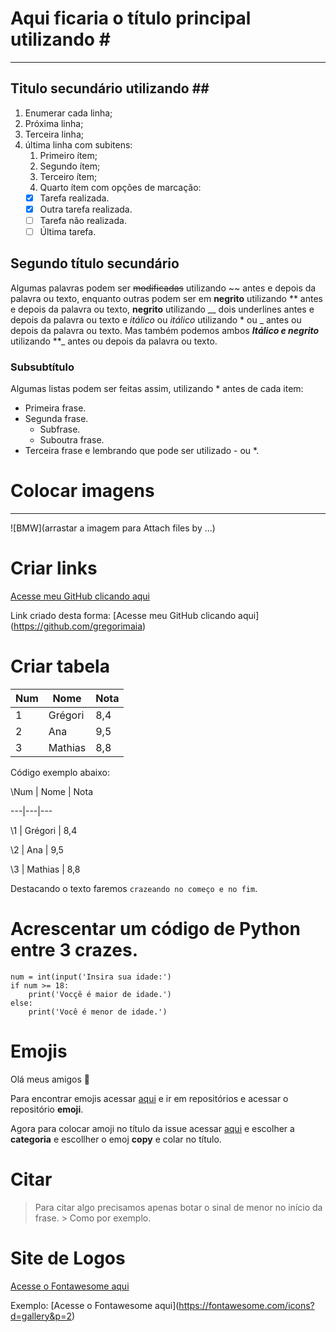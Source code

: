 # Aqui ficaria o título principal utilizando \#
---
## Titulo secundário utilizando \##
1. Enumerar cada linha;
2. Próxima linha;
3. Terceira linha;
4. última linha com subitens:
   1. Primeiro ítem;
   2. Segundo ítem;
   3. Terceiro ítem;
   4. Quarto ítem com opções de marcação:
   - [x] Tarefa realizada.
   - [x] Outra tarefa realizada.
   - [ ] Tarefa não realizada.
   - [ ] Última tarefa.
## Segundo título secundário
Algumas palavras podem ser ~~modificadas~~ utilizando \~~ antes e depois da palavra ou texto,  enquanto outras podem ser em **negrito** utilizando ** antes e depois da palavra ou texto, __negrito__ utilizando \__ dois underlines antes e depois da palavra ou texto e 
*itálico* ou _itálico_ utilizando * ou _ antes ou depois da palavra ou texto. Mas também podemos ambos _**Itálico e negrito**_ utilizando \**_ antes ou depois da palavra ou texto.
### Subsubtítulo
Algumas listas podem ser feitas assim, utilizando * antes de cada item:
* Primeira frase.
* Segunda frase.
   * Subfrase.
   * Suboutra frase.
* Terceira frase e lembrando que pode ser utilizado - ou *.

# Colocar imagens
---
![BMW](arrastar a imagem para Attach files by ...)

# Criar links
[Acesse meu GitHub clicando aqui](https://github.com/gregorimaia)

Link criado desta forma: \[Acesse meu GitHub clicando aqui](https://github.com/gregorimaia)

# Criar tabela
Num | Nome | Nota
---|---|---
1 | Grégori | 8,4
2 | Ana | 9,5
3 | Mathias | 8,8

Código exemplo abaixo:

\Num | Nome | Nota

\---|---|---

\1 | Grégori | 8,4

\2 | Ana | 9,5

\3 | Mathias | 8,8

Destacando o texto faremos `crazeando no começo e no fim`.

# Acrescentar um código de Python entre 3 crazes.
```
num = int(input('Insira sua idade:')
if num >= 18:
    print('Vocçê é maior de idade.')
else:
    print('Você é menor de idade.')
```
# Emojis

Olá meus amigos 🖖

Para encontrar emojis acessar [aqui](https://github.com/ikatyang) e ir em repositórios e acessar o repositório **emoji**.

Agora para colocar amoji no título da issue acessar [aqui](https://emojipedia.org/) e escolher a **categoria** e escollher o emoj **copy** e colar no título.

# Citar

> Para citar algo precisamos apenas botar o sinal de menor no início da frase.
\> Como por exemplo. 
# Site de Logos
[Acesse o Fontawesome aqui](https://fontawesome.com/icons?d=gallery&p=2)

Exemplo: \[Acesse o Fontawesome aqui](https://fontawesome.com/icons?d=gallery&p=2)
